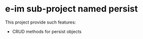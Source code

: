 

# e-im sub-project named persist

This project provide such features:
* CRUD methods for persist objects
